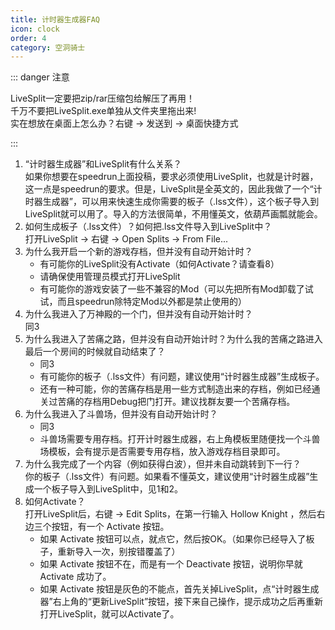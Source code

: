 ```yaml
---
title: 计时器生成器FAQ
icon: clock
order: 4
category: 空洞骑士
---
```


::: danger 注意

LiveSplit一定要把zip/rar压缩包给解压了再用！\
千万不要把LiveSplit.exe单独从文件夹里拖出来!\
实在想放在桌面上怎么办？右键 -> 发送到 -> 桌面快捷方式

:::

1. “计时器生成器”和LiveSplit有什么关系？\
   如果你想要在speedrun上面投稿，要求必须使用LiveSplit，也就是计时器，这一点是speedrun的要求。但是，LiveSplit是全英文的，因此我做了一个“计时器生成器”，可以用来快速生成你需要的板子（.lss文件），这个板子导入到LiveSplit就可以用了。导入的方法很简单，不用懂英文，依葫芦画瓢就能会。
2. 如何生成板子（.lss文件）？如何把.lss文件导入到LiveSplit中？\
   打开LiveSplit -> 右键 -> Open Splits -> From File...
3. 为什么我开启一个新的游戏存档，但并没有自动开始计时？
   - 有可能你的LiveSplit没有Activate（如何Activate？请查看8）
   - 请确保使用管理员模式打开LiveSplit
   - 有可能你的游戏安装了一些不兼容的Mod（可以先把所有Mod卸载了试试，而且speedrun除特定Mod以外都是禁止使用的）
4. 为什么我进入了万神殿的一个门，但并没有自动开始计时？\
   同3
5. 为什么我进入了苦痛之路，但并没有自动开始计时？为什么我的苦痛之路进入最后一个房间的时候就自动结束了？
   - 同3
   - 有可能你的板子（.lss文件）有问题，建议使用“计时器生成器”生成板子。
   - 还有一种可能，你的苦痛存档是用一些方式制造出来的存档，例如已经通关过苦痛的存档用Debug把门打开。建议找群友要一个苦痛存档。
6. 为什么我进入了斗兽场，但并没有自动开始计时？
   - 同3
   - 斗兽场需要专用存档。打开计时器生成器，右上角模板里随便找一个斗兽场模板，会有提示是否需要专用存档，放入游戏存档目录即可。
7. 为什么我完成了一个内容（例如获得白波），但并未自动跳转到下一行？\
   你的板子（.lss文件）有问题。如果看不懂英文，建议使用“计时器生成器”生成一个板子导入到LiveSplit中，见1和2。
8. 如何Activate？\
   打开LiveSplit后，右键 -> Edit Splits，在第一行输入 Hollow Knight ，然后右边三个按钮，有一个 Activate 按钮。
   - 如果 Activate 按钮可以点，就点它，然后按OK。（如果你已经导入了板子，重新导入一次，别按错覆盖了）
   - 如果 Activate 按钮不在，而是有一个 Deactivate 按钮，说明你早就 Activate 成功了。
   - 如果 Activate 按钮是灰色的不能点，首先关掉LiveSplit，点“计时器生成器”右上角的“更新LiveSplit”按钮，接下来自己操作，提示成功之后再重新打开LiveSplit，就可以Activate了。
